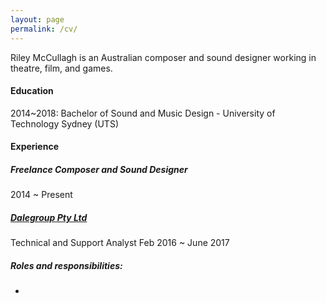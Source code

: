 ```yaml
---
layout: page
permalink: /cv/
---
```


Riley McCullagh is an Australian composer and sound designer working in theatre, film, and games.

#### Education
2014~2018: Bachelor of Sound and Music Design - University of Technology Sydney (UTS)

#### Experience

##### Freelance Composer and Sound Designer
2014 ~ Present


##### [Dalegroup Pty Ltd](http://dalegroup.net/)
Technical and Support Analyst
Feb 2016 ~ June 2017
##### Roles and responsibilities:
  -
